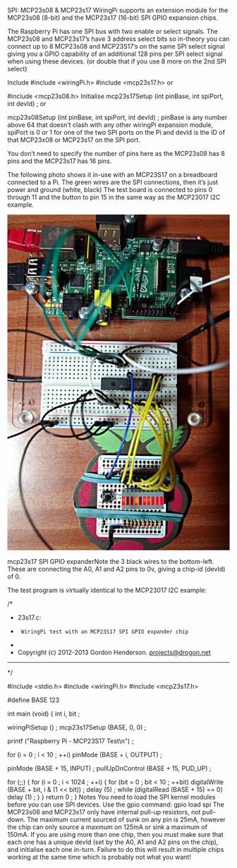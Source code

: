 SPI: MCP23s08 & MCP23s17
WiringPi supports an extension module for the MCP23s08 (8-bit) and the MCP23s17 (16-bit) SPI GPIO expansion chips.

The Raspberry Pi has one SPI bus with two enable or select signals. The MCP23s08 and MCP23s17’s have 3 address select bits so in-theory you can connect up to 8 MCP23s08 and MCP23S17’s on the same SPI select signal giving you a GPIO capability of an additional 128 pins per SPI select signal when using these devices. (or double that if you use 8 more on the 2nd SPI select)

Include
#include <wiringPi.h>
#include <mcp23s17.h>
or

#include <mcp23s08.h>
Initialise
mcp23s17Setup (int pinBase, int spiPort, int devId) ;
or

mcp23s08Setup (int pinBase, int spiPort, int devId) ;
pinBase is any number above 64 that doesn’t clash with any other wiringPi expansion module, spiPort is 0 or 1 for one of the two SPI ports on the Pi and devId is the ID of that MCP23x08 or MCP23s17 on the SPI port.

You don’t need to specify the number of pins here as the MCP23s08 has 8 pins and the MCP23s17 has 16 pins.

The following photo shows it in-use with an MCP23S17 on a breadboard connected to a Pi. The green wires are the SPI connections, then it’s just power and ground (white, black) The test board is connected to pins 0 through 11 and the button to pin 15 in the same way as the MCP23017 I2C example.

![mcp23s17.jpg](../images/mcp23s17.jpg)

mcp23s17 SPI GPIO expanderNote the 3 black wires to the bottom-left. These are connecting the A0, A1 and A2 pins to 0v, giving a chip-id (devId) of 0.

The test program is virtually identical to the MCP23017 I2C example:

/*
 * 23s17.c:
 *      WiringPi test with an MCP23S17 SPI GPIO expander chip
 *
 * Copyright (c) 2012-2013 Gordon Henderson. <projects@drogon.net>
 ***********************************************************************
 */

#include <stdio.h>
#include <wiringPi.h>
#include <mcp23s17.h>

#define BASE    123

int main (void)
{
  int i, bit ;

  wiringPiSetup () ;
  mcp23s17Setup (BASE, 0, 0) ;

  printf ("Raspberry Pi - MCP23S17 Test\n") ;

  for (i = 0 ; i < 10 ; ++i)
    pinMode (BASE + i, OUTPUT) ;

  pinMode         (BASE + 15, INPUT) ;
  pullUpDnControl (BASE + 15, PUD_UP) ;

  for (;;)
  {
    for (i = 0 ; i < 1024 ; ++i)
    {
      for (bit = 0 ; bit < 10 ; ++bit)
        digitalWrite (BASE + bit, i & (1 << bit)) ;
      delay (5) ;
      while (digitalRead (BASE + 15) == 0)
        delay (1) ;
    }
  }
  return 0 ;
}
Notes
You need to load the SPI kernel modules before you can use SPI devices. Use the gpio command: gpio load spi
The MCP23s08 and MCP23s17 only have internal pull-up resistors, not pull-down.
The maximum current sourced of sunk on any pin is 25mA, however the chip can only source a maxmum on 125mA or sink a maximum of 150mA.
If you are using more than one chip, then you must make sure that each one has a unique devId (set by the A0, A1 and A2 pins on the chip), and initialise each one in-turn. Failure to do this will result in multiple chips working at the same time which is probably not what you want!